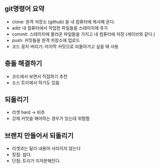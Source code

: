 ## git명령어 요약
- clone: 원격 저장소 (github) 을 내 컴퓨터에 복사해 온다.
- add: 내 컴퓨터에서 작업한 파일들을 스테이지에 추가
- commit: 스테이지에 올라온 파일들을 가지고 내 컴퓨터에 저장 (세이브와 같다.)
- push: 커밋들을 원격 저장소에 업로드
- 코드 뭉치 버리기: 마지막 커밋으로 되돌아가고 싶을 때 사용


## 충돌 해결하기
- 코드에서 보면서 직접하기 추천
- 소스 트리에서 하기도 있음

## 되돌리기
- 리셋 hard -> 비추
- 강제 커밋을 해야하는 경우가 있는데 위험함


## 브랜치 만들어서 되돌리기
- 리셋과는 달리 내용아 사라지지 않는다
- 장점: 쉽다.
- 단점: 트리가 지저분해진다.
